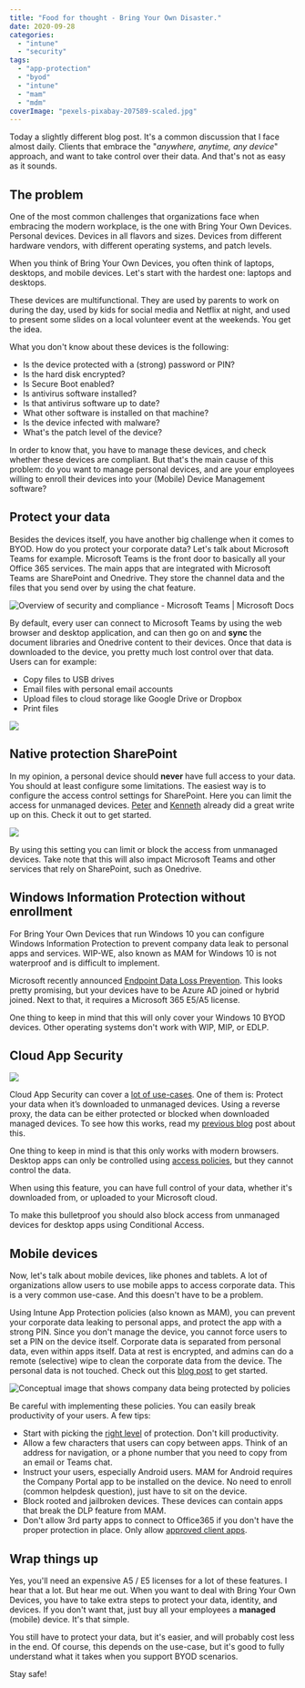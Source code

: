 ```yaml
---
title: "Food for thought - Bring Your Own Disaster."
date: 2020-09-28
categories: 
  - "intune"
  - "security"
tags: 
  - "app-protection"
  - "byod"
  - "intune"
  - "mam"
  - "mdm"
coverImage: "pexels-pixabay-207589-scaled.jpg"
---
```


Today a slightly different blog post. It's a common discussion that I face almost daily. Clients that embrace the "_anywhere, anytime, any device_" approach, and want to take control over their data. And that's not as easy as it sounds.

## The problem

One of the most common challenges that organizations face when embracing the modern workplace, is the one with Bring Your Own Devices. Personal devices. Devices in all flavors and sizes. Devices from different hardware vendors, with different operating systems, and patch levels.

When you think of Bring Your Own Devices, you often think of laptops, desktops, and mobile devices. Let's start with the hardest one: laptops and desktops.

These devices are multifunctional. They are used by parents to work on during the day, used by kids for social media and Netflix at night, and used to present some slides on a local volunteer event at the weekends. You get the idea.

What you don't know about these devices is the following:

- Is the device protected with a (strong) password or PIN?
- Is the hard disk encrypted?
- Is Secure Boot enabled?
- Is antivirus software installed?
- Is that antivirus software up to date?
- What other software is installed on that machine?
- Is the device infected with malware?
- What's the patch level of the device?

In order to know that, you have to manage these devices, and check whether these devices are compliant. But that's the main cause of this problem: do you want to manage personal devices, and are your employees willing to enroll their devices into your (Mobile) Device Management software?

## Protect your data

Besides the devices itself, you have another big challenge when it comes to BYOD. How do you protect your corporate data? Let's talk about Microsoft Teams for example. Microsoft Teams is the front door to basically all your Office 365 services. The main apps that are integrated with Microsoft Teams are SharePoint and Onedrive. They store the channel data and the files that you send over by using the chat feature.

![Overview of security and compliance - Microsoft Teams | Microsoft Docs](/assets/images/overview_of_security_and_compliance_in_microsoft_teams_image1.png)

By default, every user can connect to Microsoft Teams by using the web browser and desktop application, and can then go on and **sync** the document libraries and Onedrive content to their devices. Once that data is downloaded to the device, you pretty much lost control over that data. Users can for example:

- Copy files to USB drives
- Email files with personal email accounts
- Upload files to cloud storage like Google Drive or Dropbox
- Print files

![](/assets/images/image-26.png)

## Native protection SharePoint

In my opinion, a personal device should **never** have full access to your data. You should at least configure some limitations. The easiest way is to configure the access control settings for SharePoint. Here you can limit the access for unmanaged devices. [Peter](https://www.petervanderwoude.nl/post/accessing-sharepoint-and-onedrive-content-on-unmanaged-devices/) and [Kenneth](https://www.vansurksum.com/2020/06/26/limit-access-to-outlook-web-access-and-sharepoint-online-and-onedrive-using-conditional-access-app-enforced-restrictions/) already did a great write up on this. Check it out to get started.

![](/assets/images/image-24.png)

By using this setting you can limit or block the access from unmanaged devices. Take note that this will also impact Microsoft Teams and other services that rely on SharePoint, such as Onedrive.

## Windows Information Protection without enrollment

For Bring Your Own Devices that run Windows 10 you can configure Windows Information Protection to prevent company data leak to personal apps and services. WIP-WE, also known as MAM for Windows 10 is not waterproof and is difficult to implement.

Microsoft recently announced [Endpoint Data Loss Prevention](https://techcommunity.microsoft.com/t5/microsoft-security-and/announcing-public-preview-of-microsoft-endpoint-data-loss/ba-p/1534085). This looks pretty promising, but your devices have to be Azure AD joined or hybrid joined. Next to that, it requires a Microsoft 365 E5/A5 license.

One thing to keep in mind that this will only cover your Windows 10 BYOD devices. Other operating systems don't work with WIP, MIP, or EDLP.

## Cloud App Security

![](/assets/images/image-25-787x1024.png)

Cloud App Security can cover a [lot of use-cases](https://query.prod.cms.rt.microsoft.com/cms/api/am/binary/RE3nibJ). One of them is: Protect your data when it’s downloaded to unmanaged devices. Using a reverse proxy, the data can be either protected or blocked when downloaded managed devices. To see how this works, read my [previous blog](https://janbakker.tech/control-access-from-unmanaged-devices-with-cloud-app-security/) post about this.

One thing to keep in mind is that this only works with modern browsers. Desktop apps can only be controlled using [access policies](https://janbakker.tech/block-outdated-operating-systems-with-cloud-app-security/), but they cannot control the data.

When using this feature, you can have full control of your data, whether it's downloaded from, or uploaded to your Microsoft cloud.

To make this bulletproof you should also block access from unmanaged devices for desktop apps using Conditional Access.

## Mobile devices

Now, let's talk about mobile devices, like phones and tablets. A lot of organizations allow users to use mobile apps to access corporate data. This is a very common use-case. And this doesn't have to be a problem.

Using Intune App Protection policies (also known as MAM), you can prevent your corporate data leaking to personal apps, and protect the app with a strong PIN. Since you don't manage the device, you cannot force users to set a PIN on the device itself. Corporate data is separated from personal data, even within apps itself. Data at rest is encrypted, and admins can do a remote (selective) wipe to clean the corporate data from the device. The personal data is not touched. Check out this [blog post](https://www.inthecloud247.com/force-outlook-on-ios-and-android/) to get started.

![Conceptual image that shows company data being protected by policies](/assets/images/apps-with-protection-policies.png)

Be careful with implementing these policies. You can easily break productivity of your users. A few tips:

- Start with picking the [right level](https://docs.microsoft.com/en-us/mem/intune/apps/app-protection-framework#level-1-enterprise-basic-data-protection) of protection. Don't kill productivity.
- Allow a few characters that users can copy between apps. Think of an address for navigation, or a phone number that you need to copy from an email or Teams chat.
- Instruct your users, especially Android users. MAM for Android requires the Company Portal app to be installed on the device. No need to enroll (common helpdesk question), just have to sit on the device.
- Block rooted and jailbroken devices. These devices can contain apps that break the DLP feature from MAM.
- Don't allow 3rd party apps to connect to Office365 if you don't have the proper protection in place. Only allow [approved client apps](https://docs.microsoft.com/en-us/azure/active-directory/conditional-access/concept-conditional-access-grant#require-approved-client-app).

## Wrap things up

Yes, you'll need an expensive A5 / E5 licenses for a lot of these features. I hear that a lot. But hear me out. When you want to deal with Bring Your Own Devices, you have to take extra steps to protect your data, identity, and devices. If you don't want that, just buy all your employees a **managed** (mobile) device. It's that simple.

You still have to protect your data, but it's easier, and will probably cost less in the end. Of course, this depends on the use-case, but it's good to fully understand what it takes when you support BYOD scenarios.

Stay safe!
